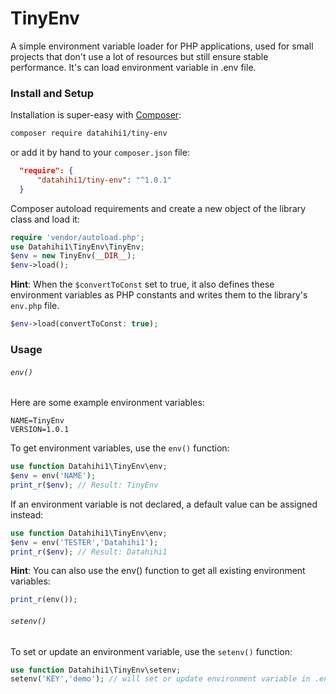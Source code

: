 # TinyEnv

A simple environment variable loader for PHP applications, used for small projects that don't use a lot of resources but still ensure stable performance. It's can load environment variable in .env file.

### Install and Setup

Installation is super-easy with [Composer](https://getcomposer.org/):

```bash
composer require datahihi1/tiny-env
```

or add it by hand to your `composer.json` file:

```json
  "require": {
      "datahihi1/tiny-env": "^1.0.1"
  }
```

Composer autoload requirements and create a new object of the library class and load it:

```php
require 'vendor/autoload.php';
use Datahihi1\TinyEnv\TinyEnv;
$env = new TinyEnv(__DIR__);
$env->load();
```

**Hint**: When the `$convertToConst` set to true, it also defines these environment variables as PHP constants and writes them to the library's `env.php` file.

```php
$env->load(convertToConst: true);
```

### Usage

###### `env()`

Here are some example environment variables:

```env
NAME=TinyEnv
VERSION=1.0.1
```

To get environment variables, use the `env()` function:

```php
use function Datahihi1\TinyEnv\env;
$env = env('NAME');
print_r($env); // Result: TinyEnv
```

If an environment variable is not declared, a default value can be assigned instead:

```php
use function Datahihi1\TinyEnv\env;
$env = env('TESTER','Datahihi1');
print_r($env); // Result: Datahihi1
```

**Hint**: You can also use the env() function to get all existing environment variables:

```php
print_r(env());
```

###### `setenv()`

To set or update an environment variable, use the `setenv()` function:

```php
use function Datahihi1\TinyEnv\setenv;
setenv('KEY','demo'); // will set or update environment variable in .env file
```
